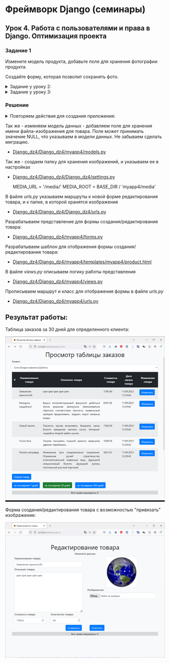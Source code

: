 # Фреймворк Django (семинары)
## Урок 4. Работа с пользователями и права в Django. Оптимизация проекта

### Задание 1

Измените модель продукта, добавьте поле для хранения фотографии продукта.

Создайте форму, которая позволит сохранять фото.


<details>
<summary> Задание у уроку 2: </summary>
---=== Урок 2 ===---


Создайте три модели Django: клиент, товар и заказ.

Клиент может иметь несколько заказов. Заказ может содержать несколько товаров. Товар может входить в несколько заказов.

Поля модели «Клиент»:
— имя клиента
— электронная почта клиента
— номер телефона клиента
— адрес клиента
— дата регистрации клиента

Поля модели «Товар»:
— название товара
— описание товара
— цена товара
— количество товара
— дата добавления товара

Поля модели «Заказ»:
— связь с моделью «Клиент», указывает на клиента, сделавшего заказ
— связь с моделью «Товар», указывает на товары, входящие в заказ
— общая сумма заказа
— дата оформления заказа

Допишите несколько функций CRUD для работы с моделями по желанию. Что по вашему мнению актуально в такой базе данных.
</details>

<details>
<summary> Задание у уроку 3: </summary>


---=== Урок 3 ===---

Продолжаем работать с товарами и заказами.

Создайте шаблон, который выводит список заказанных клиентом товаров из всех его заказов с 
сортировкой по времени:

- за последние 7 дней (неделю)
- за последние 30 дней (месяц)
- за последние 365 дней (год)

Товары в списке не должны повторятся.

==========================
</details>

### Решение

<details>
<summary>Повторяем действия для создания приложения:</summary>
Выполняем стандартные процедуры для запуска нового приложения в новом проекте:

Устанавливаем Django:

    pip install django

Создаем проект для работы:

    django-admin startproject Django_dz4

Переходим в папку проекта:

    cd .\Django_dz4\

Создаем новое приложение в проекте:

    python manage.py startapp myapp4

Запускаем сервер проекта:

    python manage.py runserver

Редактируем файлы:

- [Django_dz4/Django_dz4/Django_dz4/settings.py](/Django_dz4/Django_dz4/settings.py)
- [Django_dz4/Django_dz4/Django_dz4/urls.py](/Django_dz4/Django_dz4/urls.py)
- [Django_dz4/Django_dz4/myapp4/urls.py](/Django_dz4/myapp4/urls.py)
- [Django_dz4/Django_dz4/myapp4/views.py](/Django_dz4/myapp4/views.py)

Создаем модель данных, в соответствие с заданием. 
Модель данных находится в файле: 

- [Django_dz4/Django_dz4/myapp4/models.py](/Django_dz4/myapp4/models.py)

Для каждой таблицы были реализованы все **CRUD** методы. Для таблицы заказов (Order) выполнена поддержка связи 
Many-to-Many с таблицей товаров (Product). 

Примеры методов находятся в пакете *commands*:

- [Django_dz4/Django_dz4/myapp4/management/commands/](/Django_dz4/myapp4/management/commands)

Создаем миграции для нашей модели данных (подготавливаем структуру базы данных для развертывания на сервере БД):

    python manage.py makemigrations myapp4

Применяем миграции (Физически создаем объекты на сервере БД):

    python manage.py migrate

После этого можно запускать команды для работы нашей модели с базой данных:

    python manage.py create_client.py
    python manage.py create_order.py
    python manage.py create_product.py
    python manage.py get_client.py 1
    python manage.py get_order.py 3
    python manage.py get_product.py 1
    python manage.py update_client.py 1
    python manage.py update_order.py 1
    python manage.py update_product.py 1
    python manage.py get_all_clients.py
    python manage.py get_all_orders.py
    python manage.py get_all_products.py
    python manage.py delete_client.py 2
    python manage.py delete_order.py 2
    python manage.py delete_product.py 2


Файл с журналом работы:

- [logs/django.log](/Django_dz4/logs/django.log) 

Для более удобной работы был написан генератор фейковых данных
 
- [Django_dz4/Django_dz4/myapp4/management/commands/gen_fake_data.py](/Django_dz4/myapp4/management/commands/gen_fake_data.py)

        python manage.py gen_fake_data.py 50 50 200

В файле представлений описан запрос в базу данных и вызов формы представления данных по запросу

- [Django_dz4/Django_dz4/myapp4/views.py](/Django_dz4/myapp4/views.py)

Так же были подготовлены шаблоны для отображения формы. Файлы с шаблонами:

- [Django_dz4/Django_dz4/myapp4/templates/myapp4/base.html](/Django_dz4/myapp4/templates/myapp4/base.html)
- [Django_dz4/Django_dz4/myapp4/templates/myapp4/menu.html](/Django_dz4/myapp4/templates/myapp4/menu.html)
- [Django_dz4/Django_dz4/myapp4/templates/myapp4/orders.html](/Django_dz4/myapp4/templates/myapp4/orders.html)

Для более эстетичного восприятия был добавлен [bootstrap](https://getbootstrap.com/)

</details>

Так же - изменяем модель данных - добавляем поле для хранения имени файла-изображения для товара.
Поле может принимать значение NULL, что указываем в модели данных. Не забываем сделать миграцию.

- [Django_dz4/Django_dz4/myapp4/models.py](/Django_dz4/myapp4/models.py)

Так же - создаем папку для хранения изображений, и указываем ее в настройках 

- [Django_dz4/Django_dz4/Django_dz4/settings.py](/Django_dz4/Django_dz4/settings.py)


    MEDIA_URL = '/media/'
    MEDIA_ROOT = BASE_DIR / 'myapp4/media'


В файле *urls.py* указываем маршруты к новой форме редактирования товара, и к папке, 
в которой хранятся изображения  

- [Django_dz4/Django_dz4/Django_dz4/urls.py](/Django_dz4/Django_dz4/urls.py)

Разрабатываем представление для формы создания/редактирования товара: 

- [Django_dz4/Django_dz4/myapp4/forms.py](/Django_dz4/myapp4/forms.py)

Разрабатываем шаблон для отображения формы создания/редактирования товара:

- [Django_dz4/Django_dz4/myapp4/templates/myapp4/product.html](/Django_dz4/myapp4/templates/myapp4/product.html)

В файле *views.py* описываем логику работы представления

- [Django_dz4/Django_dz4/myapp4/views.py](/Django_dz4/myapp4/views.py)

Прописываем маршрут и класс для отображения формы в файле *urls.py*

- [Django_dz4/Django_dz4/myapp4/urls.py](/Django_dz4/myapp4/urls.py)

## Результат работы:

Таблица заказов за 30 дней для определенного клиента:

![screen2.png](screen2.png)

Форма создания/редактирования товара с возможностью "привязать" изображение:

![screen1.png](screen1.png)
